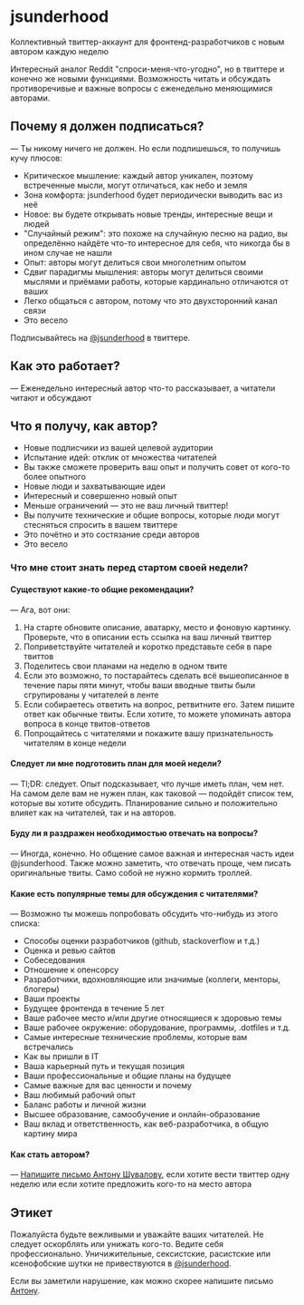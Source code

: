 # jsunderhood

Коллективный твиттер-аккаунт для фронтенд-разработчиков с новым автором
каждую неделю

Интересный аналог Reddit "спроси-меня-что-угодно", но в твиттере и конечно же
новыми функциями. Возможность читать и обсуждать противоречивые и важные
вопросы с еженедельно меняющимися авторами.

## Почему я должен подписаться?

— Ты никому ничего не должен. Но если подпишешься, то получишь кучу плюсов:

* Критическое мышление: каждый автор уникален, поэтому встреченные мысли,
  могут отличаться, как небо и земля
* Зона комфорта: jsunderhood будет периодически выводить вас из неё
* Новое: вы будете открывать новые тренды, интересные вещи и людей
* "Случайный режим": это похоже на случайную песню на радио, вы определённо
  найдёте что-то интересное для себя, что никогда бы в ином случае не нашли
* Опыт: авторы могут делиться свои многолетним опытом
* Сдвиг парадигмы мышления: авторы могут делиться своими мыслями
  и приёмами работы, которые кардинально отличаются от ваших
* Легко общаться с автором, потому что это двухсторонний канал связи
* Это весело

Подписывайтесь на [@jsunderhood][jsh] в твиттере.

## Как это работает?

— Еженедельно интересный автор что-то рассказывает, а читатели читают
и обсуждают

## Что я получу, как автор?

* Новые подписчики из вашей целевой аудитории
* Испытание идей: отклик от множества читателей
* Вы также сможете проверить ваш опыт и получить совет от кого-то более опытного
* Новые люди и захватывающие идеи
* Интересный и совершенно новый опыт
* Меньше ограничений — это не ваш личный твиттер!
* Вы получите технические и общие вопросы, которые люди могут стесняться
  спросить в вашем твиттере
* Это почётно и это состязание среди авторов
* Это весело

### Что мне стоит знать перед стартом своей недели?

#### Существуют какие-то общие рекомендации?

— Ага, вот они:

1. На старте обновите описание, аватарку, место и фоновую картинку.
   Проверьте, что в описании есть ссылка на ваш личный твиттер
2. Поприветствуйте читателей и коротко представьте себя в паре твиттов
3. Поделитесь свои планами на неделю в одном твите
4. Если это возможно, то постарайтесь сделать всё вышеописанное в течение пары
   пяти минут, чтобы ваши вводные твиты были сгрупированы у читателей в ленте
5. Если собираетесь ответить на вопрос, ретвитните его. Затем пишите ответ
   как обычные твиты. Если хотите, то можете упоминать автора вопроса
	 в конце твитов-ответов
6. Попрощайтесь с читателями и покажите вашу признательность читателям
   в конце недели

#### Следует ли мне подготовить план для моей недели?

— Tl;DR: следует. Опыт подсказывает, что лучше иметь план, чем нет.
На самом деле вам не нужен план, как таковой — подойдёт список тем,
которые вы хотите обсудить. Планирование сильно и положительно влияет
как на читателей, так и на авторов.

#### Буду ли я раздражен необходимостью отвечать на вопросы?

— Иногда, конечно. Но общение самое важная и интересная часть идеи @jsunderhood.
Также можно заметить, что отвечать проще, чем писать оригинальные твиты.
Само собой не нужно кормить троллей.

#### Какие есть популярные темы для обсуждения с читателями?

— Возможно ты можешь попробовать обсудить что-нибудь из этого списка:

* Способы оценки разработчиков (github, stackoverflow и т.д.)
* Оценка и ревью сайтов
* Собеседования
* Отношение к опенсорсу
* Разработчики, вдохновляющие или значимые (коллеги, менторы, блогеры)
* Ваши проекты
* Будущее фронтенда в течение 5 лет
* Ваше рабочее место и/или другие относящиеся к здоровью темы
* Ваше рабочее окружение: оборудование, программы, .dotfiles и т.д.
* Самые интересные технические проблемы, которые вам встречались
* Как вы пришли в IT
* Ваша карьерный путь и текущая позиция
* Ваши профессиональные и общие планы на будущее
* Самые важные для вас ценности и почему
* Ваш любимый рабочий опыт
* Баланс работы и личной жизни
* Высшее образование, самообучение и онлайн-образование
* Ваш вклад и ответственность, как веб-разработчика, в общую картину мира

#### Как стать автором?

— [Напишите письмо Антону Шувалову][proposal], если хотите вести твиттер
одну неделю или если хотите предложить кого-то на место автора

## Этикет

Пожалуйста будьте вежливыми и уважайте ваших читателей. Не следует оскорблять
или унижать кого-то. Ведите себя профессионально. Уничижительные, сексистские,
расистские или ксенофобские шутки не привествуются в [@jsunderhood][jsh].

Если вы заметили нарушение, как можно скорее напишите
письмо [Антону][coc-violations].

[jsh]: https://twitter.com/jsunderhood
[proposal]: mailto:anton@shuvalov.info?subject=Author’s%20proposal%20for%20@jsunderhood
[coc-violations]: mailto:anton@shuvalov.info?subject=CoC%20violations%20in%20@jsunderhood
